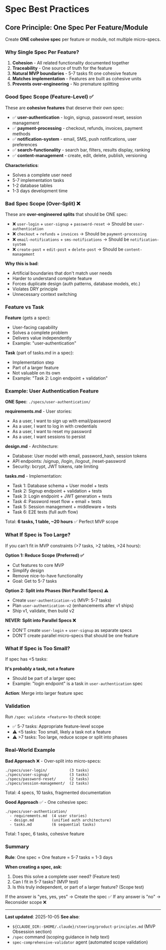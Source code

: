 # Spec Best Practices

## Core Principle: One Spec Per Feature/Module

Create **ONE cohesive spec** per feature or module, not multiple micro-specs.

### Why Single Spec Per Feature?

1. **Cohesion** - All related functionality documented together
2. **Traceability** - One source of truth for the feature
3. **Natural MVP boundaries** - 5-7 tasks fit one cohesive feature
4. **Matches implementation** - Features are built as cohesive units
5. **Prevents over-engineering** - No premature splitting

### Good Spec Scope (Feature-Level) ✅

These are **cohesive features** that deserve their own spec:

- ✅ **user-authentication** - login, signup, password reset, session management
- ✅ **payment-processing** - checkout, refunds, invoices, payment methods
- ✅ **notification-system** - email, SMS, push notifications, user preferences
- ✅ **search-functionality** - search bar, filters, results display, ranking
- ✅ **content-management** - create, edit, delete, publish, versioning

**Characteristics**:
- Solves a complete user need
- 5-7 implementation tasks
- 1-2 database tables
- 1-3 days development time

### Bad Spec Scope (Over-Split) ❌

These are **over-engineered splits** that should be ONE spec:

- ❌ `user-login` + `user-signup` + `password-reset` → Should be `user-authentication`
- ❌ `checkout` + `refunds` + `invoices` → Should be `payment-processing`
- ❌ `email-notifications` + `sms-notifications` → Should be `notification-system`
- ❌ `create-post` + `edit-post` + `delete-post` → Should be `content-management`

**Why this is bad**:
- Artificial boundaries that don't match user needs
- Harder to understand complete feature
- Forces duplicate design (auth patterns, database models, etc.)
- Violates DRY principle
- Unnecessary context switching

### Feature vs Task

**Feature** (gets a spec):
- User-facing capability
- Solves a complete problem
- Delivers value independently
- Example: "user-authentication"

**Task** (part of tasks.md in a spec):
- Implementation step
- Part of a larger feature
- Not valuable on its own
- Example: "Task 2: Login endpoint + validation"

### Example: User Authentication Feature

**ONE Spec**: `./specs/user-authentication/`

**requirements.md** - User stories:
- As a user, I want to sign up with email/password
- As a user, I want to log in with credentials
- As a user, I want to reset my password
- As a user, I want sessions to persist

**design.md** - Architecture:
- Database: User model with email, password_hash, session tokens
- API endpoints: /signup, /login, /logout, /reset-password
- Security: bcrypt, JWT tokens, rate limiting

**tasks.md** - Implementation:
- Task 1: Database schema + User model + tests
- Task 2: Signup endpoint + validation + tests
- Task 3: Login endpoint + JWT generation + tests
- Task 4: Password reset flow + email + tests
- Task 5: Session management + middleware + tests
- Task 6: E2E tests (full auth flow)

Total: **6 tasks, 1 table, ~20 hours** ✅ Perfect MVP scope

### What If Spec is Too Large?

If you can't fit in MVP constraints (>7 tasks, >2 tables, >24 hours):

**Option 1: Reduce Scope (Preferred) ✅**
- Cut features to core MVP
- Simplify design
- Remove nice-to-have functionality
- Goal: Get to 5-7 tasks

**Option 2: Split into Phases (Not Parallel Specs) ⚠️**
- Create `user-authentication-v1` (MVP: 5-7 tasks)
- Plan `user-authentication-v2` (enhancements after v1 ships)
- Ship v1, validate, then build v2

**NEVER: Split into Parallel Specs ❌**
- DON'T create `user-login` + `user-signup` as separate specs
- DON'T create parallel micro-specs that should be one feature

### What If Spec is Too Small?

If spec has <5 tasks:

**It's probably a task, not a feature**
- Should be part of a larger spec
- Example: "login endpoint" is a task in `user-authentication` spec

**Action**: Merge into larger feature spec

### Validation

Run `/spec validate <feature>` to check scope:
- ✅ 5-7 tasks: Appropriate feature-level scope
- ⚠️ <5 tasks: Too small, likely a task not a feature
- ⚠️ >7 tasks: Too large, reduce scope or split into phases

### Real-World Example

**Bad Approach** ❌ - Over-split into micro-specs:
```
./specs/user-login/          (3 tasks)
./specs/user-signup/         (3 tasks)
./specs/password-reset/      (2 tasks)
./specs/session-management/  (2 tasks)
```
Total: 4 specs, 10 tasks, fragmented documentation

**Good Approach** ✅ - One cohesive spec:
```
./specs/user-authentication/
  - requirements.md  (4 user stories)
  - design.md        (unified auth architecture)
  - tasks.md         (6 sequential tasks)
```
Total: 1 spec, 6 tasks, cohesive feature

### Summary

**Rule**: One spec = One feature = 5-7 tasks = 1-3 days

**When creating a spec, ask**:
1. Does this solve a complete user need? (Feature test)
2. Can I fit in 5-7 tasks? (MVP test)
3. Is this truly independent, or part of a larger feature? (Scope test)

If the answer is "yes, yes, yes" → Create the spec ✅
If any answer is "no" → Reconsider scope ❌

---

**Last updated**: 2025-10-05
**See also**:
- `${CLAUDE_DIR:-$HOME/.claude}/steering/product-principles.md` (MVP Obsession section)
- `/spec` command (scoping guidance in help text)
- `spec-comprehensive-validator` agent (automated scope validation)
